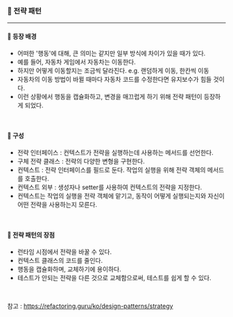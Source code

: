 ### 🔶 전략 패턴
---

#### 🔸 등장 배경
- 어떠한 '행동'에 대해, 큰 의미는 같지만 일부 방식에 차이가 있을 때가 있다.
- 예를 들어, 자동차 게임에서 자동차는 이동한다.
- 하지만 어떻게 이동할지는 조금씩 달라진다. e.g. 랜덤하게 이동, 한칸씩 이동
- 자동차의 이동 방법이 바뀔 때마다 자동차 코드를 수정한다면 유지보수가 힘들 것이다.
- 이런 상황에서 행동을 캡슐화하고, 변경을 매끄럽게 하기 위해 전략 패턴이 등장하게 되었다.

<br>

#### 🔸 구성
- 전략 인터페이스 : 컨텍스트가 전략을 실행하는데 사용하는 메서드를 선언한다.
- 구체 전략 클래스 : 전략의 다양한 변형을 구현한다.
- 컨텍스트 : 전략 인터페이스를 필드로 둔다. 작업의 실행을 위해 전략 객체의 메서드를 호출한다. 
- 컨텍스트 외부 : 생성자나 setter를 사용하여 컨텍스트의 전략을 지정한다. 
- 컨텍스트는 작업의 실행을 전략 객체에 맡기고, 동작이 어떻게 실행되는지와 자신이 어떤 전략을 사용하는지 모른다.

<br>

#### 🔸 전략 패턴의 장점
- 런타임 시점에서 전략을 바꿀 수 있다.
- 컨텍스트 클래스의 코드를 줄인다.
- 행동을 캡슐화하며, 교체하기에 용이하다.
- 테스트가 안되는 전략을 다른 것으로 교체함으로써, 테스트를 쉽게 할 수 있다.

<br>

참고 : https://refactoring.guru/ko/design-patterns/strategy
